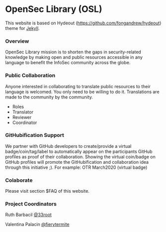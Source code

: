 # OpenSec Library (OSL)

This website is based on Hydeout (https://github.com/fongandrew/hydeout)
theme for [Jekyll](http://jekyllrb.com).

### Overview

OpenSec Library mission is to shorten the gaps in security-related knowledge by making open and public resources accessible in any language to benefit the InfoSec community across the globe.

### Public Collaboration

Anyone interested in collaborating to translate public resources to their language is welcomed. You only need to be willing to do it. Translations are made to the community by the community.

* Roles
* Translator
* Reviewer
* Coordinator

### GitHubification Support

We partner with GitHub developers to create/provide a virtual badge/coin/tag/label to automatically appear on the participants GitHub profiles as proof of their collaboration. Showing the virtual coin/badge on GitHub profiles will promote the GitHubification and collaboration idea through this initiative ;). For example: OTR March2020 (virtual badge)

### Colaborate

Please visit section $FAQ of this website.

### Project Coordinators

Ruth Barbacil [@33root](https://www.twitter.com/33root)

Valentina Palacin [@fierytermite](https://www.twitter.com/fierytermite)


